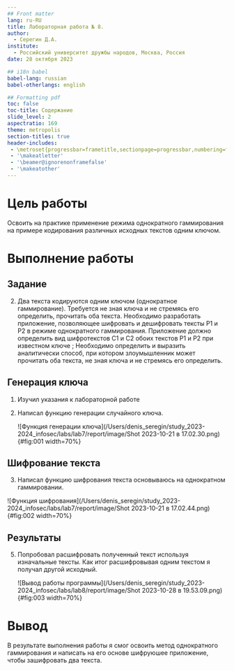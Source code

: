 ```yaml
---
## Front matter
lang: ru-RU
title: Лабораторная работа № 8.
author:
  - Серегин Д.А.
institute:
  - Российский университет дружбы народов, Москва, Россия
date: 28 октября 2023

## i18n babel
babel-lang: russian
babel-otherlangs: english

## Formatting pdf
toc: false
toc-title: Содержание
slide_level: 2
aspectratio: 169
theme: metropolis
section-titles: true
header-includes:
 - \metroset{progressbar=frametitle,sectionpage=progressbar,numbering=fraction}
 - '\makeatletter'
 - '\beamer@ignorenonframefalse'
 - '\makeatother'
---
```


# Цель работы

Освоить на практике применение режима однократного гаммирования на примере кодирования различных исходных текстов одним ключом. 

# Выполнение работы

## Задание

2. Два текста кодируются одним ключом (однократное гаммирование). Требуется не зная ключа и не стремясь его определить, прочитать оба текста. Необходимо разработать приложение, позволяющее шифровать и дешифровать тексты P1 и P2 в режиме однократного гаммирования. Приложение должно определить вид шифротекстов C1 и C2 обоих текстов P1 и P2 при известном ключе ; Необходимо определить и выразить аналитически способ, при котором злоумышленник может прочитать оба текста, не зная ключа и не стремясь его определить.

## Генерация ключа

1. Изучил указания к лабораторной работе 

2. Написал функцию генерации случайного ключа.

   ![Функция генерации ключа](/Users/denis_seregin/study_2023-2024_infosec/labs/lab7/report/image/Shot 2023-10-21 в 17.02.30.png){#fig:001 width=70%}

## Шифрование текста

3. Написал функцию шифрования текста основываюсь на однократном гаммировании.

![Функция шифрования](/Users/denis_seregin/study_2023-2024_infosec/labs/lab7/report/image/Shot 2023-10-21 в 17.02.44.png){#fig:002 width=70%}

## Результаты

5. Попробовал расшифровать полученный текст используя изначальные тексты. Как итог расшифровывая одним текстом я получал другой исходный.

   ![Вывод работы программы](/Users/denis_seregin/study_2023-2024_infosec/labs/lab8/report/image/Shot 2023-10-28 в 19.53.09.png){#fig:003 width=70%}



# Вывод
В результате выполнения работы я смог освоить метод однократного гаммирования и написать на его основе шифруюшее приложение, чтобы зашифровать два текста. 


